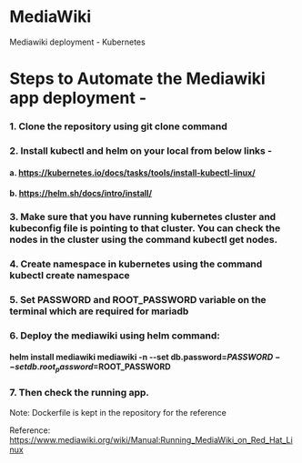 # MediaWiki
Mediawiki deployment - Kubernetes


# Steps to Automate the Mediawiki app deployment -

### 1. Clone the repository using git clone command
### 2. Install kubectl and helm on your local from below links -
####  a. https://kubernetes.io/docs/tasks/tools/install-kubectl-linux/
####  b. https://helm.sh/docs/intro/install/
### 3. Make sure that you have running kubernetes cluster and kubeconfig file is pointing to that cluster. You can check the nodes in the cluster using the command kubectl get nodes.
### 4. Create namespace in kubernetes using the command kubectl create namespace <NAMESPACE>
### 5. Set PASSWORD and ROOT_PASSWORD variable on the terminal which are required for mariadb
### 6. Deploy the mediawiki using helm command:
####  helm install mediawiki mediawiki -n <NAMESPACE> --set db.password=$PASSWORD --set db.root_password=$ROOT_PASSWORD
### 7. Then check the running app.

Note: Dockerfile is kept in the repository for the reference

Reference: https://www.mediawiki.org/wiki/Manual:Running_MediaWiki_on_Red_Hat_Linux

